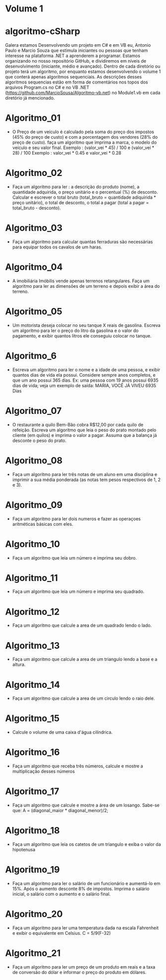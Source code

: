 # Volume 1



# algoritmo-cSharp

Galera estamos Desenvolvendo um projeto em C# e em VB eu, Antonio Paulo e Marcio Souza que estimula iniciantes ou pessoas que tenham   interesse na plataforma .NET a aprenderem a programar. Estamos organizando no nosso repositório GitHub, e dividiremos em níveis de  desenvolvimento (iniciante, médio e avançado). Dentro de cada diretório ou projeto terá um algoritmo, por enquanto estamos desenvolvendo o volume 1 que conterá apenas algoritmos sequenciais. As descrições desses algoritmos sequencias estão em forma de comentários nos topos dos arquivos Program.cs no C# e no VB .NET (https://github.com/MarcioSousa/Algoritmo-vb.net) no Module1.vb em cada diretório já mencionado.


# Algoritmo_01
 *  O Preço de um veículo é calculado pela soma do preço dos impostos (45% do preço de custo) e com a 
    porcentagem dos vendores (28% do preço de custo). faça um algoritmo que imprima a marca, o modelo 
    do veículo e seu valor final.
    Exemplo : (valor_vei * 45) / 100 e (valor_vei * 28) / 100
   Exemplo :  valor_vei * 0.45 e valor_vei * 0.28
 
# Algoritmo_02
 * Faça um algoritmo para ler : a descrição do produto (nome), a quantidade adquirida, o preço unitário 
   e o percentual (%) de desconto. Calcular e escrever o total bruto (total_bruto = quantidade adiquirida * 
   preço unitário), o total de desconto,  o total a pagar (total a pagar = total_bruto - desconto).

# Algoritmo_03
 * Faça um algoritmo para calcular quantas ferraduras são necessárias para equipar todos os
   cavalos de um haras.

# Algoritmo_04
 * A imobiliária Imóbilis vende apenas terrenos retangulares. Faça um algoritmo para ler as 
   dimensões de um terreno e depois exibir a área do terreno. 

# Algoritmo_05
 * Um motorista deseja colocar no seu tanque X reais de gasolina. Escreva um algoritmo para ler o 
   preço do litro da gasolina e o valor do pagamento, e exibir quantos litros ele conseguiu colocar no 
   tanque.

# Algoritmo_6
 * Escreva um algoritmo para ler o nome e a idade de uma pessoa, e exibir quantos dias de vida 
   ela possui. Considere sempre anos completos, e que um ano possui 365 dias. Ex: uma pessoa 
   com 19 anos possui 6935 dias de vida; veja um exemplo de saída: MARIA, VOCÊ JÁ VIVEU 6935 
   Dias

# Algoritmo_07
 * O restaurante a quilo Bem-Bão cobra R$12,00 por cada quilo de refeição. Escreva um algoritmo
   que leia o peso do prato montado pelo cliente (em quilos) e imprima o valor a pagar. Assuma que a 
   balança já desconte o peso do prato.

# Algoritmo_08
 * Faça um algoritmo para ler três notas de um aluno em uma disciplina e imprimir a sua média 
   ponderada (as notas tem pesos respectivos de 1, 2 e 3). 

# Algoritmo_09
 * Faça um algoritmo para ler dois numeros e fazer as operaçoes aritméticas básicas com eles. 

# Algoritmo_10
 * Faça um algoritmo que leia um número e imprima seu dobro. 

# Algoritmo_11
 * Faça um algoritmo que leia um número e imprima seu quadrado.  

# Algoritmo_12
 * Faça um algoritmo que calcule a area de um quadrado lendo o lado.     

# Algoritmo_13
 * Faça um algoritmo que calcule a area de um triangulo lendo a base e a altura. 

# Algoritmo_14
 * Faça um algoritmo que calcule a area de um circulo lendo o raio dele. 

# Algoritmo_15
 *  Calcule o volume de uma caixa d'água cilíndrica. 

# Algoritmo_16
 * Faça um algoritmo que receba três números, calcule e mostre a multiplicação desses números 

# Algoritmo_17
 * Faça um algoritmo que calcule e mostre a área de um losango. Sabe-se que: A = 
   (diagonal_maior * diagonal_menor)/2;  

# Algoritmo_18
 * Faça um algoritmo que leia os catetos de um triangulo e exiba o valor da hipotenusa

# Algoritmo_19
 * Faça um algoritmo para ler o salário de um funcionário e aumentá-lo em 15%. Após o aumento
   desconte 8% de impostos. Imprima o salário inicial, o salário com o aumento e o salário final. 

# Algoritmo_20
 * Faça um algoritmo para ler uma temperatura dada na escala Fahrenheit e exibir o equivalente em Celsius.
   C = 5/9(F-32)
  
# Algoritmo_21
 * Faça um algoritmo para ler um preço de um produto em reais e a taxa de conversão do dólar e informar
   o preço do produto em dólares.    
